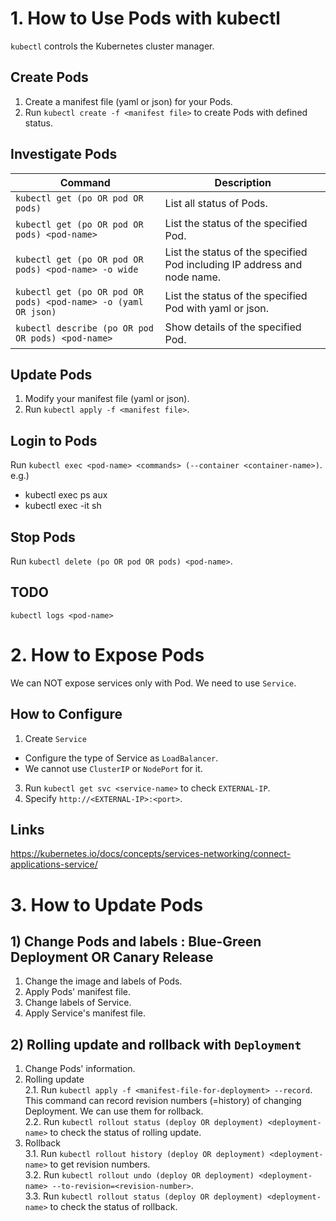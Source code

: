# 1. How to Use Pods with kubectl
`kubectl` controls the Kubernetes cluster manager.

## Create Pods
1. Create a manifest file (yaml or json) for your Pods.
2. Run `kubectl create -f <manifest file>` to create Pods with defined status.

## Investigate Pods
|Command                                                 |Description                                                             |
| ------------------------------------------------------ | ---------------------------------------------------------------------- |
|`kubectl get (po OR pod OR pods)`                             |List all status of Pods.                                                |
|`kubectl get (po OR pod OR pods) <pod-name>`                  |List the status of the specified Pod.                                   |
|`kubectl get (po OR pod OR pods) <pod-name> -o wide`          |List the status of the specified Pod including IP address and node name.|
|`kubectl get (po OR pod OR pods) <pod-name> -o (yaml OR json)`|List the status of the specified Pod with yaml or json.                 |
|`kubectl describe (po OR pod OR pods) <pod-name>`             |Show details of the specified Pod.                                      |

## Update Pods
1. Modify your manifest file (yaml or json).
2. Run `kubectl apply -f <manifest file>`.

## Login to Pods
Run `kubectl exec <pod-name> <commands> (--container <container-name>)`.
e.g.)
- kubectl exec <pod-name> ps aux
- kubectl exec -it <pod-name> sh

## Stop Pods
Run `kubectl delete (po OR pod OR pods) <pod-name>`.

## TODO
`kubectl logs <pod-name>`


# 2. How to Expose Pods
We can NOT expose services only with Pod. We need to use `Service`.

## How to Configure
1. Create `Service`
  - Configure the type of Service as `LoadBalancer`.
  - We cannot use `ClusterIP` or `NodePort` for it.
3. Run `kubectl get svc <service-name>` to check `EXTERNAL-IP`.
4. Specify `http://<EXTERNAL-IP>:<port>`.

## Links
https://kubernetes.io/docs/concepts/services-networking/connect-applications-service/


# 3. How to Update Pods

## 1) Change Pods and labels : Blue-Green Deployment OR Canary Release
1. Change the image and labels of Pods.
2. Apply Pods' manifest file.
3. Change labels of Service.
4. Apply Service's manifest file.

## 2) Rolling update and rollback with `Deployment`
1. Change Pods' information.
2. Rolling update  
  2.1. Run `kubectl apply -f <manifest-file-for-deployment> --record`. This command can record revision numbers (=history) of changing Deployment. We can use them for rollback.  
  2.2. Run `kubectl rollout status (deploy OR deployment) <deployment-name>` to check the status of rolling update.
3. Rollback  
  3.1. Run `kubectl rollout history (deploy OR deployment) <deployment-name>` to get revision numbers.  
  3.2. Run `kubectl rollout undo (deploy OR deployment) <deployment-name> --to-revision=<revision-number>`.  
  3.3. Run `kubectl rollout status (deploy OR deployment) <deployment-name>` to check the status of rollback.
